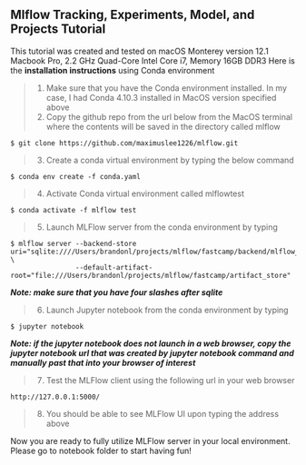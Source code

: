 ## Mlflow Tracking, Experiments, Model, and Projects Tutorial

This tutorial was created and tested on macOS Monterey version 12.1 Macbook Pro, 2.2 GHz Quad-Core Intel Core i7, Memory 16GB DDR3
Here is the **installation instructions** using Conda environment
> 1. Make sure that you have the Conda environment installed. In my case, I had Conda 4.10.3 installed in MacOS version specified above
> 2. Copy the github repo from the url below from the MacOS terminal where the contents will be saved in the directory called mlflow
  ```
  $ git clone https://github.com/maximuslee1226/mlflow.git
  ```
> 3. Create a conda virtual environment by typing the below command
  ```
  $ conda env create -f conda.yaml
  ```
> 4. Activate Conda virtual environment called mlflowtest
  ```
  $ conda activate -f mlflow test
  ```
> 5. Launch MLFlow server from the conda environment by typing
  ```
  $ mlflow server --backend-store uri="sqlite:////Users/brandonl/projects/mlflow/fastcamp/backend/mlflow_data.db" \
                  --default-artifact-root="file:///Users/brandonl/projects/mlflow/fastcamp/artifact_store"
  ```
  ***Note: make sure that you have four slashes after sqlite***
> 6. Launch Jupyter notebook from the conda environment by typing
  ```
  $ jupyter notebook
  ```
  ***Note: if the jupyter notebook does not launch in a web browser, copy the jupyter notebook url that was created by jupyter notebook command and manually past that into your browser of interest***
> 7. Test the MLFlow client using the following url in your web browser
  ```
  http://127.0.0.1:5000/
  ```
> 8. You should be able to see MLFlow UI upon typing the address above

Now you are ready to fully utilize MLFlow server in your local environment. Please go to notebook folder to start having fun!
